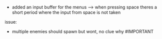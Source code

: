 - added an input buffer for the menus --> when pressing space theres a short period where the input from space is not taken

issue:
- multiple enemies should spawn but wont, no clue why #IMPORTANT
